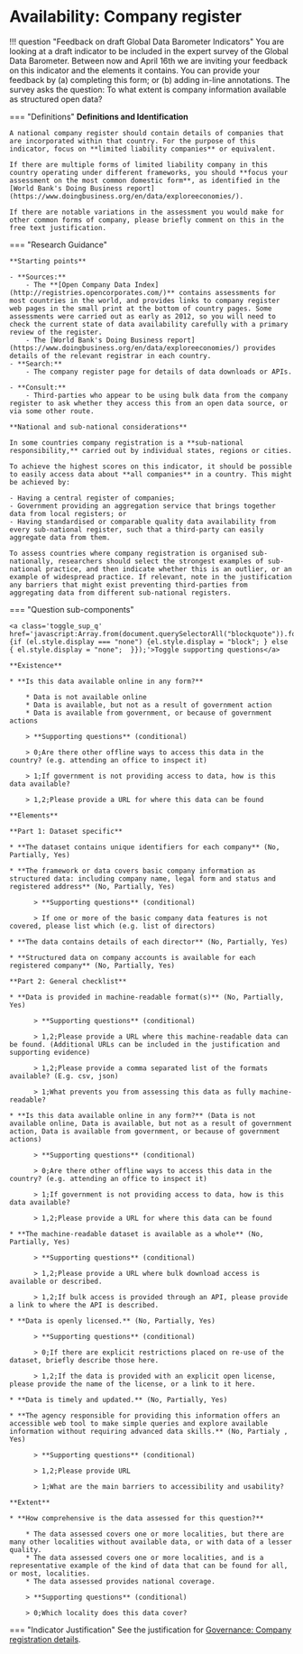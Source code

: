 # Availability: Company register


!!! question "Feedback on draft Global Data Barometer Indicators" You are looking at a draft indicator to be included in the expert survey of the Global Data Barometer. Between now and April 16th we are inviting your feedback on this indicator and the elements it contains. You can provide your feedback by (a) completing this form; or (b) adding in-line annotations. The survey asks the question: To what extent is company information available as structured open data?



=== "Definitions" **Definitions and Identification**

    A national company register should contain details of companies that are incorporated within that country. For the purpose of this indicator, focus on **limited liability companies** or equivalent. 
    
    If there are multiple forms of limited liability company in this country operating under different frameworks, you should **focus your assessment on the most common domestic form**, as identified in the [World Bank's Doing Business report](https://www.doingbusiness.org/en/data/exploreeconomies/).
    
    If there are notable variations in the assessment you would make for other common forms of company, please briefly comment on this in the free text justification.

=== "Research Guidance"

    **Starting points**

    - **Sources:**
        - The **[Open Company Data Index](http://registries.opencorporates.com/)** contains assessments for most countries in the world, and provides links to company register web pages in the small print at the bottom of country pages. Some assessments were carried out as early as 2012, so you will need to check the current state of data availability carefully with a primary review of the register.
        - The [World Bank's Doing Business report](https://www.doingbusiness.org/en/data/exploreeconomies/) provides details of the relevant registrar in each country.
    - **Search:**
        - The company register page for details of data downloads or APIs.

    - **Consult:**
        - Third-parties who appear to be using bulk data from the company register to ask whether they access this from an open data source, or via some other route.

    **National and sub-national considerations**

    In some countries company registration is a **sub-national responsibility,** carried out by individual states, regions or cities.

    To achieve the highest scores on this indicator, it should be possible to easily access data about **all companies** in a country. This might be achieved by:

    - Having a central register of companies;
    - Government providing an aggregation service that brings together data from local registers; or
    - Having standardised or comparable quality data availability from every sub-national register, such that a third-party can easily aggregate data from them.

    To assess countries where company registration is organised sub-nationally, researchers should select the strongest examples of sub-national practice, and then indicate whether this is an outlier, or an example of widespread practice. If relevant, note in the justification any barriers that might exist preventing third-parties from aggregating data from different sub-national registers.

=== "Question sub-components"

    <a class='toggle_sup_q' href='javascript:Array.from(document.querySelectorAll("blockquote")).forEach(function(el) {if (el.style.display === "none") {el.style.display = "block"; } else { el.style.display = "none";  }});'>Toggle supporting questions</a>
    
    **Existence**

    * **Is this data available online in any form?**

        * Data is not available online
        * Data is available, but not as a result of government action
        * Data is available from government, or because of government actions

        > **Supporting questions** (conditional)

        > 0;Are there other offline ways to access this data in the country? (e.g. attending an office to inspect it)

        > 1;If government is not providing access to data, how is this data available?

        > 1,2;Please provide a URL for where this data can be found

    **Elements**

    **Part 1: Dataset specific**

    * **The dataset contains unique identifiers for each company** (No, Partially, Yes)

    * **The framework or data covers basic company information as structured data: including company name, legal form and status and registered address** (No, Partially, Yes)
      
          > **Supporting questions** (conditional)
          
          > If one or more of the basic company data features is not covered, please list which (e.g. list of directors)

    * **The data contains details of each director** (No, Partially, Yes)

    * **Structured data on company accounts is available for each registered company** (No, Partially, Yes)

    **Part 2: General checklist**

    * **Data is provided in machine-readable format(s)** (No, Partially, Yes)
      
          > **Supporting questions** (conditional)
          
          > 1,2;Please provide a URL where this machine-readable data can be found. (Additional URLs can be included in the justification and supporting evidence)
          
          > 1,2;Please provide a comma separated list of the formats available? (E.g. csv, json)
          
          > 1;What prevents you from assessing this data as fully machine-readable?

    * **Is this data available online in any form?** (Data is not available online, Data is available, but not as a result of government action, Data is available from government, or because of government actions)
      
          > **Supporting questions** (conditional)
          
          > 0;Are there other offline ways to access this data in the country? (e.g. attending an office to inspect it)
          
          > 1;If government is not providing access to data, how is this data available? 
          
          > 1,2;Please provide a URL for where this data can be found

    * **The machine-readable dataset is available as a whole** (No, Partially, Yes)
      
          > **Supporting questions** (conditional)
          
          > 1,2;Please provide a URL where bulk download access is available or described.
          
          > 1,2;If bulk access is provided through an API, please provide a link to where the API is described.

    * **Data is openly licensed.** (No, Partially, Yes)
      
          > **Supporting questions** (conditional)
          
          > 0;If there are explicit restrictions placed on re-use of the dataset, briefly describe those here.
          
          > 1,2;If the data is provided with an explicit open license, please provide the name of the license, or a link to it here.

    * **Data is timely and updated.** (No, Partially, Yes)

    * **The agency responsible for providing this information offers an accessible web tool to make simple queries and explore available information without requiring advanced data skills.** (No, Partialy , Yes)
      
          > **Supporting questions** (conditional)
          
          > 1,2;Please provide URL
          
          > 1;What are the main barriers to accessibility and usability?

    **Extent**

    * **How comprehensive is the data assessed for this question?**

        * The data assessed covers one or more localities, but there are many other localities without available data, or with data of a lesser quality.
        * The data assessed covers one or more localities, and is a representative example of the kind of data that can be found for all, or most, localities.
        * The data assessed provides national coverage.

        > **Supporting questions** (conditional)

        > 0;Which locality does this data cover?


=== "Indicator Justification" See the justification for [Governance: Company registration details](https://www.notion.so/Governance-Company-registration-details-634d143946804756b7dd51ec0960ee96).